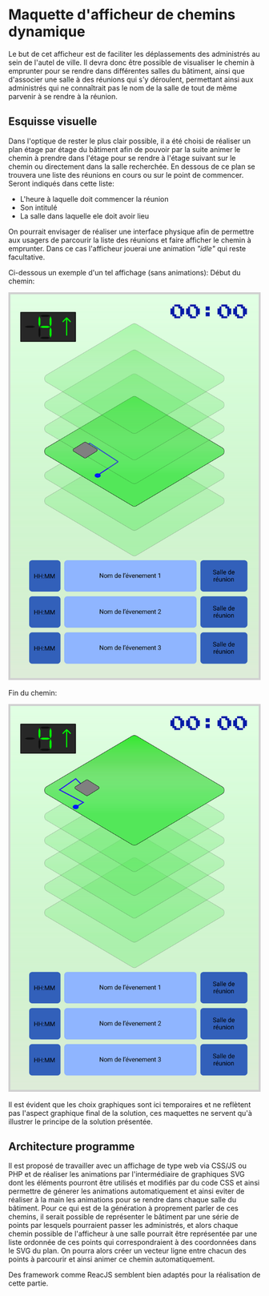 # Maquette d'afficheur de chemins dynamique
Le but de cet afficheur est de faciliter les déplassements des administrés au sein de l'autel de ville.
Il devra donc être possible de visualiser le chemin à emprunter pour se rendre dans différentes salles du bâtiment, ainsi que d'associer une salle à des réunions qui s'y déroulent, permettant ainsi aux administrés qui ne connaîtrait pas le nom de la salle de tout de même parvenir à se rendre à la réunion.

## Esquisse visuelle
Dans l'optique de rester le plus clair possible, il a été choisi de réaliser un plan étage par étage du bâtiment afin de pouvoir par la suite animer le chemin à prendre dans l'étage pour se rendre à l'étage suivant sur le chemin ou directement dans la salle recherchée.
En dessous de ce plan se trouvera une liste des réunions en cours ou sur le point de commencer. 
Seront indiqués dans cette liste: 
* L'heure à laquelle doit commencer la réunion
* Son intitulé
* La salle dans laquelle ele doit avoir lieu

On pourrait envisager de réaliser une interface physique afin de permettre aux usagers de parcourir la liste des réunions et faire afficher le chemin à emprunter.
Dans ce cas l'afficheur jouerai une animation _"idle"_ qui reste facultative.

Ci-dessous un exemple d'un tel affichage (sans animations):
Début du chemin:

![Begin path](./SVGs/debut_path.svg)

Fin du chemin:

![End path](./SVGs/fin_path.svg)

Il est évident que les choix graphiques sont ici temporaires et ne reflètent pas l'aspect graphique final de la solution, ces maquettes ne servent qu'à illustrer le principe de la solution présentée.

## Architecture programme
Il est proposé de travailler avec un affichage de type web via CSS/JS ou PHP et de réaliser les animations par l'intermédiaire de graphiques SVG dont les éléments pourront être utilisés et modifiés par du code CSS et ainsi permettre de génerer les animations automatiquement et ainsi eviter de réaliser à la main les animations pour se rendre dans chaque salle du bâtiment.
Pour ce qui est de la génération à proprement parler de ces chemins, il serait possible de représenter le bâtiment par une série de points par lesquels pourraient passer les administrés, et alors chaque chemin possible de l'afficheur à une salle pourrait être représentée par une liste ordonnée de ces points qui correspondraient à des coordonnées dans le SVG du plan. On pourra alors créer un vecteur ligne entre chacun des points à parcourir et ainsi animer ce chemin automatiquement.

Des framework comme ReacJS semblent bien adaptés pour la réalisation de cette partie.